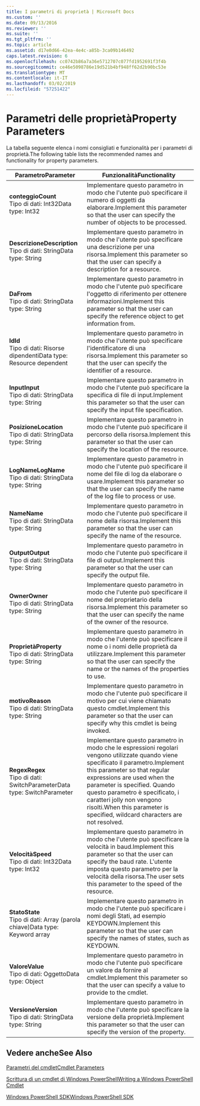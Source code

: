 ```yaml
---
title: I parametri di proprietà | Microsoft Docs
ms.custom: ''
ms.date: 09/13/2016
ms.reviewer: ''
ms.suite: ''
ms.tgt_pltfrm: ''
ms.topic: article
ms.assetid: d17e0d66-42ea-4e4c-a85b-3ca09b146492
caps.latest.revision: 6
ms.openlocfilehash: cc0742b86a7a36e5712707c077fd1952691f3f4b
ms.sourcegitcommit: ce46e5098786e19d521b4bf948ff62d2b90bc53e
ms.translationtype: MT
ms.contentlocale: it-IT
ms.lasthandoff: 03/02/2019
ms.locfileid: "57251422"
---
```

# <a name="property-parameters"></a><span data-ttu-id="9eb89-102">Parametri delle proprietà</span><span class="sxs-lookup"><span data-stu-id="9eb89-102">Property Parameters</span></span>

<span data-ttu-id="9eb89-103">La tabella seguente elenca i nomi consigliati e funzionalità per i parametri di proprietà.</span><span class="sxs-lookup"><span data-stu-id="9eb89-103">The following table lists the recommended names and functionality for property parameters.</span></span>

|<span data-ttu-id="9eb89-104">Parametro</span><span class="sxs-lookup"><span data-stu-id="9eb89-104">Parameter</span></span>|<span data-ttu-id="9eb89-105">Funzionalità</span><span class="sxs-lookup"><span data-stu-id="9eb89-105">Functionality</span></span>|
|---|---|
|<span data-ttu-id="9eb89-106">**conteggio**</span><span class="sxs-lookup"><span data-stu-id="9eb89-106">**Count**</span></span><br><span data-ttu-id="9eb89-107">Tipo di dati: Int32</span><span class="sxs-lookup"><span data-stu-id="9eb89-107">Data type: Int32</span></span>|<span data-ttu-id="9eb89-108">Implementare questo parametro in modo che l'utente può specificare il numero di oggetti da elaborare.</span><span class="sxs-lookup"><span data-stu-id="9eb89-108">Implement this parameter so that the user can specify the number of objects to be processed.</span></span>|
|<span data-ttu-id="9eb89-109">**Descrizione**</span><span class="sxs-lookup"><span data-stu-id="9eb89-109">**Description**</span></span><br><span data-ttu-id="9eb89-110">Tipo di dati: String</span><span class="sxs-lookup"><span data-stu-id="9eb89-110">Data type: String</span></span>|<span data-ttu-id="9eb89-111">Implementare questo parametro in modo che l'utente può specificare una descrizione per una risorsa.</span><span class="sxs-lookup"><span data-stu-id="9eb89-111">Implement this parameter so that the user can specify a description for a resource.</span></span>|
|<span data-ttu-id="9eb89-112">**Da**</span><span class="sxs-lookup"><span data-stu-id="9eb89-112">**From**</span></span><br><span data-ttu-id="9eb89-113">Tipo di dati: String</span><span class="sxs-lookup"><span data-stu-id="9eb89-113">Data type: String</span></span>|<span data-ttu-id="9eb89-114">Implementare questo parametro in modo che l'utente può specificare l'oggetto di riferimento per ottenere informazioni.</span><span class="sxs-lookup"><span data-stu-id="9eb89-114">Implement this parameter so that the user can specify the reference object to get information from.</span></span>|
|<span data-ttu-id="9eb89-115">**Id**</span><span class="sxs-lookup"><span data-stu-id="9eb89-115">**Id**</span></span><br><span data-ttu-id="9eb89-116">Tipo di dati: Risorse dipendenti</span><span class="sxs-lookup"><span data-stu-id="9eb89-116">Data type: Resource dependent</span></span>|<span data-ttu-id="9eb89-117">Implementare questo parametro in modo che l'utente può specificare l'identificatore di una risorsa.</span><span class="sxs-lookup"><span data-stu-id="9eb89-117">Implement this parameter so that the user can specify the identifier of a resource.</span></span>|
|<span data-ttu-id="9eb89-118">**Input**</span><span class="sxs-lookup"><span data-stu-id="9eb89-118">**Input**</span></span><br><span data-ttu-id="9eb89-119">Tipo di dati: String</span><span class="sxs-lookup"><span data-stu-id="9eb89-119">Data type: String</span></span>|<span data-ttu-id="9eb89-120">Implementare questo parametro in modo che l'utente può specificare la specifica di file di input.</span><span class="sxs-lookup"><span data-stu-id="9eb89-120">Implement this parameter so that the user can specify the input file specification.</span></span>|
|<span data-ttu-id="9eb89-121">**Posizione**</span><span class="sxs-lookup"><span data-stu-id="9eb89-121">**Location**</span></span><br><span data-ttu-id="9eb89-122">Tipo di dati: String</span><span class="sxs-lookup"><span data-stu-id="9eb89-122">Data type: String</span></span>|<span data-ttu-id="9eb89-123">Implementare questo parametro in modo che l'utente può specificare il percorso della risorsa.</span><span class="sxs-lookup"><span data-stu-id="9eb89-123">Implement this parameter so that the user can specify the location of the resource.</span></span>|
|<span data-ttu-id="9eb89-124">**LogName**</span><span class="sxs-lookup"><span data-stu-id="9eb89-124">**LogName**</span></span><br><span data-ttu-id="9eb89-125">Tipo di dati: String</span><span class="sxs-lookup"><span data-stu-id="9eb89-125">Data type: String</span></span>|<span data-ttu-id="9eb89-126">Implementare questo parametro in modo che l'utente può specificare il nome del file di log da elaborare o usare.</span><span class="sxs-lookup"><span data-stu-id="9eb89-126">Implement this parameter so that the user can specify the name of the log file to process or use.</span></span>|
|<span data-ttu-id="9eb89-127">**Name**</span><span class="sxs-lookup"><span data-stu-id="9eb89-127">**Name**</span></span><br><span data-ttu-id="9eb89-128">Tipo di dati: String</span><span class="sxs-lookup"><span data-stu-id="9eb89-128">Data type: String</span></span>|<span data-ttu-id="9eb89-129">Implementare questo parametro in modo che l'utente può specificare il nome della risorsa.</span><span class="sxs-lookup"><span data-stu-id="9eb89-129">Implement this parameter so that the user can specify the name of the resource.</span></span>|
|<span data-ttu-id="9eb89-130">**Output**</span><span class="sxs-lookup"><span data-stu-id="9eb89-130">**Output**</span></span><br><span data-ttu-id="9eb89-131">Tipo di dati: String</span><span class="sxs-lookup"><span data-stu-id="9eb89-131">Data type: String</span></span>|<span data-ttu-id="9eb89-132">Implementare questo parametro in modo che l'utente può specificare il file di output.</span><span class="sxs-lookup"><span data-stu-id="9eb89-132">Implement this parameter so that the user can specify the output file.</span></span>|
|<span data-ttu-id="9eb89-133">**Owner**</span><span class="sxs-lookup"><span data-stu-id="9eb89-133">**Owner**</span></span><br><span data-ttu-id="9eb89-134">Tipo di dati: String</span><span class="sxs-lookup"><span data-stu-id="9eb89-134">Data type: String</span></span>|<span data-ttu-id="9eb89-135">Implementare questo parametro in modo che l'utente può specificare il nome del proprietario della risorsa.</span><span class="sxs-lookup"><span data-stu-id="9eb89-135">Implement this parameter so that the user can specify the name of the owner of the resource.</span></span>|
|<span data-ttu-id="9eb89-136">**Proprietà**</span><span class="sxs-lookup"><span data-stu-id="9eb89-136">**Property**</span></span><br><span data-ttu-id="9eb89-137">Tipo di dati: String</span><span class="sxs-lookup"><span data-stu-id="9eb89-137">Data type: String</span></span>|<span data-ttu-id="9eb89-138">Implementare questo parametro in modo che l'utente può specificare il nome o i nomi delle proprietà da utilizzare.</span><span class="sxs-lookup"><span data-stu-id="9eb89-138">Implement this parameter so that the user can specify the name or the names of the properties to use.</span></span>|
|<span data-ttu-id="9eb89-139">**motivo**</span><span class="sxs-lookup"><span data-stu-id="9eb89-139">**Reason**</span></span><br><span data-ttu-id="9eb89-140">Tipo di dati: String</span><span class="sxs-lookup"><span data-stu-id="9eb89-140">Data type: String</span></span>|<span data-ttu-id="9eb89-141">Implementare questo parametro in modo che l'utente può specificare il motivo per cui viene chiamato questo cmdlet.</span><span class="sxs-lookup"><span data-stu-id="9eb89-141">Implement this parameter so that the user can specify why this cmdlet is being invoked.</span></span>|
|<span data-ttu-id="9eb89-142">**Regex**</span><span class="sxs-lookup"><span data-stu-id="9eb89-142">**Regex**</span></span><br><span data-ttu-id="9eb89-143">Tipo di dati: SwitchParameter</span><span class="sxs-lookup"><span data-stu-id="9eb89-143">Data type: SwitchParameter</span></span>|<span data-ttu-id="9eb89-144">Implementare questo parametro in modo che le espressioni regolari vengono utilizzate quando viene specificato il parametro.</span><span class="sxs-lookup"><span data-stu-id="9eb89-144">Implement this parameter so that regular expressions are used when the parameter is specified.</span></span> <span data-ttu-id="9eb89-145">Quando questo parametro è specificato, i caratteri jolly non vengono risolti.</span><span class="sxs-lookup"><span data-stu-id="9eb89-145">When this parameter is specified, wildcard characters are not resolved.</span></span>|
|<span data-ttu-id="9eb89-146">**Velocità**</span><span class="sxs-lookup"><span data-stu-id="9eb89-146">**Speed**</span></span><br><span data-ttu-id="9eb89-147">Tipo di dati: Int32</span><span class="sxs-lookup"><span data-stu-id="9eb89-147">Data type: Int32</span></span>|<span data-ttu-id="9eb89-148">Implementare questo parametro in modo che l'utente può specificare la velocità in baud.</span><span class="sxs-lookup"><span data-stu-id="9eb89-148">Implement this parameter so that the user can specify the baud rate.</span></span> <span data-ttu-id="9eb89-149">L'utente imposta questo parametro per la velocità della risorsa.</span><span class="sxs-lookup"><span data-stu-id="9eb89-149">The user sets this parameter to the speed of the resource.</span></span>|
|<span data-ttu-id="9eb89-150">**Stato**</span><span class="sxs-lookup"><span data-stu-id="9eb89-150">**State**</span></span><br><span data-ttu-id="9eb89-151">Tipo di dati: Array (parola chiave)</span><span class="sxs-lookup"><span data-stu-id="9eb89-151">Data type: Keyword array</span></span>|<span data-ttu-id="9eb89-152">Implementare questo parametro in modo che l'utente può specificare i nomi degli Stati, ad esempio KEYDOWN.</span><span class="sxs-lookup"><span data-stu-id="9eb89-152">Implement this parameter so that the user can specify the names of states, such as KEYDOWN.</span></span>|
|<span data-ttu-id="9eb89-153">**Valore**</span><span class="sxs-lookup"><span data-stu-id="9eb89-153">**Value**</span></span><br><span data-ttu-id="9eb89-154">Tipo di dati: Oggetto</span><span class="sxs-lookup"><span data-stu-id="9eb89-154">Data type: Object</span></span>|<span data-ttu-id="9eb89-155">Implementare questo parametro in modo che l'utente può specificare un valore da fornire al cmdlet.</span><span class="sxs-lookup"><span data-stu-id="9eb89-155">Implement this parameter so that the user can  specify a value to provide to the cmdlet.</span></span>|
|<span data-ttu-id="9eb89-156">**Versione**</span><span class="sxs-lookup"><span data-stu-id="9eb89-156">**Version**</span></span><br><span data-ttu-id="9eb89-157">Tipo di dati: String</span><span class="sxs-lookup"><span data-stu-id="9eb89-157">Data type: String</span></span>|<span data-ttu-id="9eb89-158">Implementare questo parametro in modo che l'utente può specificare la versione della proprietà.</span><span class="sxs-lookup"><span data-stu-id="9eb89-158">Implement this parameter so that the user can specify the version of the property.</span></span>|

## <a name="see-also"></a><span data-ttu-id="9eb89-159">Vedere anche</span><span class="sxs-lookup"><span data-stu-id="9eb89-159">See Also</span></span>

[<span data-ttu-id="9eb89-160">Parametri del cmdlet</span><span class="sxs-lookup"><span data-stu-id="9eb89-160">Cmdlet Parameters</span></span>](./cmdlet-parameters.md)

[<span data-ttu-id="9eb89-161">Scrittura di un cmdlet di Windows PowerShell</span><span class="sxs-lookup"><span data-stu-id="9eb89-161">Writing a Windows PowerShell Cmdlet</span></span>](./writing-a-windows-powershell-cmdlet.md)

[<span data-ttu-id="9eb89-162">Windows PowerShell SDK</span><span class="sxs-lookup"><span data-stu-id="9eb89-162">Windows PowerShell SDK</span></span>](../windows-powershell-reference.md)
